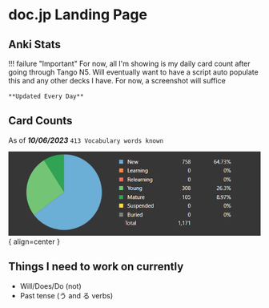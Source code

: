 # doc.jp Landing Page

## Anki Stats

!!! failure "Important"
    For now, all I'm showing is my daily card count after going through Tango N5. Will eventually want to have a script auto populate this and any other decks I have. For now, a screenshot will suffice

    **Updated Every Day**


## Card Counts

As of **_10/06/2023_** `413 Vocabulary words known`

![Card Counts](./assets/anki-stats/card-counts.png){ align=center }

## Things I need to work on currently

- Will/Does/Do (not)
- Past tense (う and る verbs)